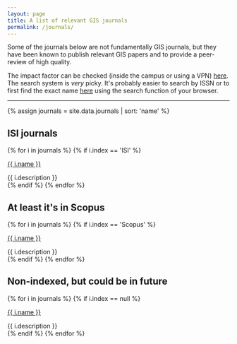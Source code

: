 ```yaml
---
layout: page
title: A list of relevant GIS journals
permalink: /journals/
---
```


Some of the journals below are not fundamentally GIS journals, but they have been known to publish relevant GIS papers and to provide a peer-review of high quality.

The impact factor can be checked (inside the campus or using a VPN) [here](http://admin-apps.webofknowledge.com/JCR/JCR). 
The search system is *very* picky. It's probably easier to search by ISSN or to first find the exact name [here](http://admin-apps.webofknowledge.com/JCR/JCR?RQ=TITLES_FULL) using the search function of your browser.

- - -

{% assign journals = site.data.journals | sort: 'name' %}

## ISI journals

{% for i in journals %}
{% if i.index == 'ISI' %}
<p><a href="{{ i.webpage }}">{{ i.name }}</a> <a href="#{{ forloop.index}}" data-toggle="collapse"><i class="fa fa-caret-square-o-down"></i></a></p>
<div id="{{ forloop.index }}" class="collapse"  tabindex="-1">{{ i.description }}</div>
{% endif %}
{% endfor %}

## At least it's in Scopus

{% for i in journals %}
{% if i.index == 'Scopus' %}
<p><a href="{{ i.webpage }}">{{ i.name }}</a> <a href="#{{ forloop.index}}" data-toggle="collapse"><i class="fa fa-caret-square-o-down"></i></a></p>
<div id="{{ forloop.index }}" class="collapse"  tabindex="-1">{{ i.description }}</div>
{% endif %}
{% endfor %}

## Non-indexed, but could be in future

{% for i in journals %}
{% if i.index == null %}
<p><a href="{{ i.webpage }}">{{ i.name }}</a> <a href="#{{ forloop.index}}" data-toggle="collapse"><i class="fa fa-caret-square-o-down"></i></a></p>
<div id="{{ forloop.index }}" class="collapse"  tabindex="-1">{{ i.description }}</div>
{% endif %}
{% endfor %}
